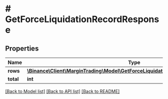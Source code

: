 # # GetForceLiquidationRecordResponse

## Properties

Name | Type | Description | Notes
------------ | ------------- | ------------- | -------------
**rows** | [**\Binance\Client\MarginTrading\Model\GetForceLiquidationRecordResponseRowsInner[]**](GetForceLiquidationRecordResponseRowsInner.md) |  | [optional]
**total** | **int** |  | [optional]

[[Back to Model list]](../../README.md#models) [[Back to API list]](../../README.md#endpoints) [[Back to README]](../../README.md)
